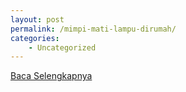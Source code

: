 ```yaml
---
layout: post
permalink: /mimpi-mati-lampu-dirumah/
categories:
    - Uncategorized
---
```


[Baca Selengkapnya](/02)